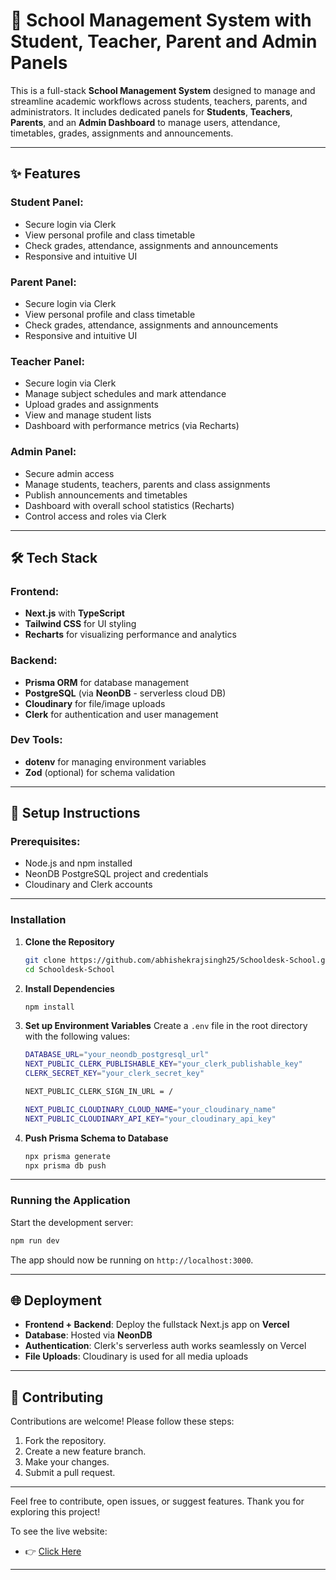 # 🏫 School Management System with Student, Teacher, Parent and Admin Panels

This is a full-stack **School Management System** designed to manage and streamline academic workflows across students, teachers, parents, and administrators. It includes dedicated panels for **Students**, **Teachers**, **Parents**, and an **Admin Dashboard** to manage users, attendance, timetables, grades, assignments and announcements.

---

## ✨ Features

### Student Panel:

* Secure login via Clerk
* View personal profile and class timetable
* Check grades, attendance, assignments and announcements
* Responsive and intuitive UI

### Parent Panel:

* Secure login via Clerk
* View personal profile and class timetable
* Check grades, attendance, assignments and announcements
* Responsive and intuitive UI

### Teacher Panel:

* Secure login via Clerk
* Manage subject schedules and mark attendance
* Upload grades and assignments
* View and manage student lists
* Dashboard with performance metrics (via Recharts)

### Admin Panel:

* Secure admin access
* Manage students, teachers, parents and class assignments
* Publish announcements and timetables
* Dashboard with overall school statistics (Recharts)
* Control access and roles via Clerk

---

## 🛠 Tech Stack

### Frontend:

* **Next.js** with **TypeScript**
* **Tailwind CSS** for UI styling
* **Recharts** for visualizing performance and analytics

### Backend:

* **Prisma ORM** for database management
* **PostgreSQL** (via **NeonDB** - serverless cloud DB)
* **Cloudinary** for file/image uploads
* **Clerk** for authentication and user management

### Dev Tools:

* **dotenv** for managing environment variables
* **Zod** (optional) for schema validation

---

## 🚀 Setup Instructions

### Prerequisites:

* Node.js and npm installed
* NeonDB PostgreSQL project and credentials
* Cloudinary and Clerk accounts

---

### Installation

1. **Clone the Repository**

   ```bash
   git clone https://github.com/abhishekrajsingh25/Schooldesk-School.git
   cd Schooldesk-School
   ```

2. **Install Dependencies**

   ```bash
   npm install
   ```

3. **Set up Environment Variables**
   Create a `.env` file in the root directory with the following values:

   ```bash
   DATABASE_URL="your_neondb_postgresql_url"
   NEXT_PUBLIC_CLERK_PUBLISHABLE_KEY="your_clerk_publishable_key"
   CLERK_SECRET_KEY="your_clerk_secret_key"

   NEXT_PUBLIC_CLERK_SIGN_IN_URL = /

   NEXT_PUBLIC_CLOUDINARY_CLOUD_NAME="your_cloudinary_name"
   NEXT_PUBLIC_CLOUDINARY_API_KEY="your_cloudinary_api_key"
   ```
   
4. **Push Prisma Schema to Database**

   ```bash
   npx prisma generate
   npx prisma db push
   ```

---

### Running the Application

Start the development server:

```bash
npm run dev
```

The app should now be running on `http://localhost:3000`.

---

## 🌐 Deployment

* **Frontend + Backend**: Deploy the fullstack Next.js app on **Vercel**
* **Database**: Hosted via **NeonDB**
* **Authentication**: Clerk's serverless auth works seamlessly on Vercel
* **File Uploads**: Cloudinary is used for all media uploads

---

## 🤝 Contributing

Contributions are welcome! Please follow these steps:

1. Fork the repository.
2. Create a new feature branch.
3. Make your changes.
4. Submit a pull request.

---

Feel free to contribute, open issues, or suggest features.
Thank you for exploring this project!

To see the live website:

* 👉 <a href="https://schooldesk-school-abhishekrajsingh.vercel.app/">Click Here</a>

---
